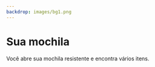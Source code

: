 ```yaml
---
backdrop: images/bg1.png
---
```


# Sua mochila

Você abre sua mochila resistente e encontra vários itens.

<Item id="1" />

<Item id="2" />

<Item id="3" />

<Page url="2" instructions="Uma cobra surge de repente de um arbusto e desliza pelo seu pé." action="Siga isso" condition="3" />
